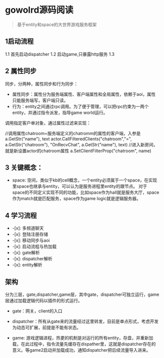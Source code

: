 # gowolrd源码阅读

>基于entity和space的大世界游戏服务框架

## 1启动流程

1.1 首先启动dispatcher
1.2 启动game,只暴露http服务
1.3 
## 2 属性同步

同步，分两种，属性同步和行为同步：

* 属性同步：属性分为服务端属性、客户端属性和全局属性，依赖于aoi，属性只能服务端写，客户端只读。
* 行为：entity之间通过rpc调用。为了便于管理，可以把rpc约束为一两个entity，并通过指令派发，指导game world运行。


调用指定客户单对象，通过属性过滤来实现：

//调用属性chatroom=服务端定义的chatromm的属性的客户端，入参是a.GetStr("name"), text
actor.CallFilteredClients("chatroom","=", a.GetStr("chatroom"), "OnRecvChat", a.GetStr("name"), text)
//进入新房间，就是新设置actor的chatroom属性
a.SetClientFilterProp("chatroom", name)

## 3 关键概念：

* space: 空间，类似于kb的cell概念，一个entity必须属于一个space，在实现里space也继承与entity，可以认为是服务进程里entity的跟节点。
对于space的不同定义实现不同的功能，比如space作为hall就是服务大厅，space作为match就是匹配服务，space作为game logic就是逻辑服务器。


## 4 学习流程

* -[x]:  多频道聊天
* -[x]: 登陆注册存储
* -[x]: 移动同步与aoi
* -[x]: 启动流程与热加载 
* -[x]: gate解析
* -[x]: dispatcher解析
* -[x]: entity解析 

##  架构
分为三层，gate,dispatcher,game层，其中gate，dispatcher可独立运行，game层通过加载逻辑代码以插件的形式运行。

* gate：网关，client的入口

* dispatcher：所有从gate来的流量经过这里转发，目前是单点形式，考虑开发为动态可扩展，前提是不能有状态。

* game: 游戏逻辑进程，热更的机制是对运行的所有entity，存盘，并重新加载，在此过程中，指令流量先缓存在dispather里，这就是dispatcher存在的意义。等game2启动并加载成功，通知dispatcher把后续流量导入进来。



